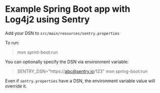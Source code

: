 # Example Spring Boot app with Log4j2 using Sentry

Add your DSN to `src/main/resources/sentry.properties`

To run:

> mvn sprint-boot:run


You can optionally specify the DSN via environment variable:

> SENTRY_DSN="https://abc@sentry.io/123" mvn spring-boot:run

Even if `sentry.properties` have a DSN, the environment variable value will override it.
